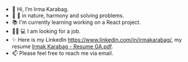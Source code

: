 - 👋 Hi, I’m Irma Karabag.
- 🦋 🌿 in nature, harmony and solving problems.
- 📚 I'm currently learning working on a React project.
- 👩🏻‍ 💻 I am looking for a job.
- ✨ Here is my LinkedIn https://www.linkedin.com/in/irmakarabag/, my resume [Irmak Karabag - Resume GA.pdf](https://github.com/ikarabag1/ikarabag1/files/8344172/Irmak.Karabag.-.Resume.GA.pdf). 
- 📫 Please feel free to reach me via email.


<!---
ikarabag1/ikarabag1 is a ✨ special ✨ repository because its `README.md` (this file) appears on your GitHub profile.
You can click the Preview link to take a look at your changes.
--->
